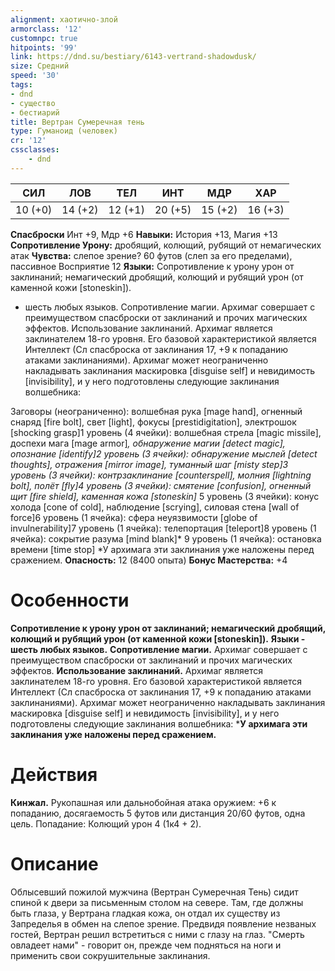 ```yaml
---
alignment: хаотично-злой
armorclass: '12'
customnpc: true
hitpoints: '99'
link: https://dnd.su/bestiary/6143-vertrand-shadowdusk/
size: Средний
speed: '30'
tags:
- dnd
- существо
- бестиарий
title: Вертран Сумеречная тень
type: Гуманоид (человек)
cr: '12'
cssclasses:
    - dnd
---
```



| СИЛ | ЛОВ | ТЕЛ | ИНТ | МДР | ХАР |
|---|---|---|---|---|---|
| 10 (+0) | 14 (+2) | 12 (+1) | 20 (+5) | 15 (+2) | 16 (+3) |
**Спасброски** Инт +9, Мдр +6
**Навыки:** История +13, Магия +13
**Сопротивление Урону:** дробящий, колющий, рубящий от немагических атак
**Чувства:** слепое зрение? 60 футов (слеп за его пределами), пассивное Восприятие 12
**Языки:** Сопротивление к урону урон от заклинаний; немагический дробящий, колющий и рубящий урон (от каменной кожи [stoneskin]).
 - шесть любых языков.
Сопротивление магии. Архимаг совершает с преимуществом спасброски от заклинаний и прочих магических эффектов.
Использование заклинаний. Архимаг является заклинателем 18-го уровня. Его базовой характеристикой является Интеллект (Сл спасброска от заклинания 17, +9 к попаданию атаками заклинаниями). Архимаг может неограниченно накладывать заклинания маскировка [disguise self] и невидимость [invisibility], и у него подготовлены следующие заклинания волшебника:

Заговоры (неограниченно): волшебная рука [mage hand], огненный снаряд [fire bolt], свет [light], фокусы [prestidigitation], электрошок [shocking grasp]1 уровень (4 ячейки): волшебная стрела [magic missile], доспехи мага [mage armor]*, обнаружение магии [detect magic], опознание [identify]2 уровень (3 ячейки): обнаружение мыслей [detect thoughts], отражения [mirror image], туманный шаг [misty step]3 уровень (3 ячейки): контрзаклинание [counterspell], молния [lightning bolt], полёт [fly]4 уровень (3 ячейки): смятение [confusion], огненный щит [fire shield], каменная кожа [stoneskin]* 
5 уровень (3 ячейки): конус холода [cone of cold], наблюдение [scrying], силовая стена [wall of force]6 уровень (1 ячейка): сфера неуязвимости [globe of invulnerability]7 уровень (1 ячейка): телепортация [teleport]8 уровень (1 ячейка): сокрытие разума [mind blank]*
9 уровень (1 ячейка): остановка времени [time stop]
*У архимага эти заклинания уже наложены перед сражением.
**Опасность:** 12 (8400 опыта)
**Бонус Мастерства:** +4


# Особенности
**Сопротивление к урону урон от заклинаний; немагический дробящий, колющий и рубящий урон (от каменной кожи [stoneskin]).** 
**Языки - шесть любых языков.** 
**Сопротивление магии.** Архимаг совершает с преимуществом спасброски от заклинаний и прочих магических эффектов.
**Использование заклинаний.** Архимаг является заклинателем 18-го уровня. Его базовой характеристикой является Интеллект (Сл спасброска от заклинания 17, +9 к попаданию атаками заклинаниями). Архимаг может неограниченно накладывать заклинания маскировка [disguise self] и невидимость [invisibility], и у него подготовлены следующие заклинания волшебника:
***У архимага эти заклинания уже наложены перед сражением.** 


# Действия
**Кинжал.** Рукопашная или дальнобойная атака оружием: +6 к попаданию, досягаемость 5 футов или дистанция 20/60 футов, одна цель. Попадание: Колющий урон 4 (1к4 + 2).


# Описание
Облысевший пожилой мужчина (Вертран Сумеречная Тень) сидит спиной к двери за письменным столом на севере. Там, где должны быть глаза, у Вертрана гладкая кожа, он отдал их существу из Запределья в обмен на слепое зрение. Предвидя появление незваных гостей, Вертран решил встретиться с ними с глазу на глаз. "Смерть овладеет нами" - говорит он, прежде чем подняться на ноги и применить свои сокрушительные заклинания.